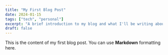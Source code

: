 ```yaml
---
title: "My First Blog Post"
date: 2024-01-15
tags: ["tech", "personal"]
excerpt: "A brief introduction to my blog and what I'll be writing about."
draft: false
---
```


This is the content of my first blog post. You can use **Markdown** formatting here.
